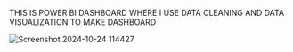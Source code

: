    THIS IS POWER BI DASHBOARD WHERE I USE DATA CLEANING AND DATA VISUALIZATION TO MAKE DASHBOARD


![Screenshot 2024-10-24 114427](https://github.com/user-attachments/assets/739f33ef-9397-4d3b-b809-a19a10866161)
